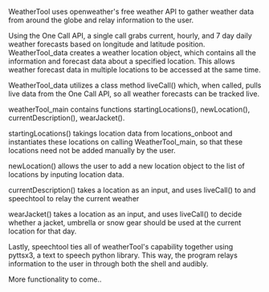 
WeatherTool uses openweather's free weather API to gather weather data from around the globe and relay information to the user.  


Using the One Call API, a single call grabs current, hourly, and 7 day daily weather forecasts based on longitude and latitude position. 
WeatherTool_data creates a weather location object, which contains all the information and forecast data about a specified location. This allows weather forecast data in multiple locations to be accessed at the same time. 

WeatherTool_data utilizes a class method liveCall() which, when called, pulls live data from the One Call API, so all weather forecasts can be tracked live.

weatherTool_main contains functions startingLocations(), newLocation(), currentDescription(), wearJacket(). 
	
startingLocations() takings location data from locations_onboot and instantiates these locations on calling WeatherTool_main, so that these locations need not be added manually by the user. 

newLocation() allows the user to add a new location object to the list of locations by inputing location data. 

currentDescription() takes a location as an input, and uses liveCall() to and speechtool to relay the current weather 

wearJacket() takes a location as an input, and uses liveCall() to decide whether a jacket, umbrella or snow gear should be used at the current location for that day. 


Lastly, speechtool ties all of weatherTool's capability together using pyttsx3, a text to speech python library. This way, the program relays information to the user in through both the shell and audibly. 

More functionality to come..



